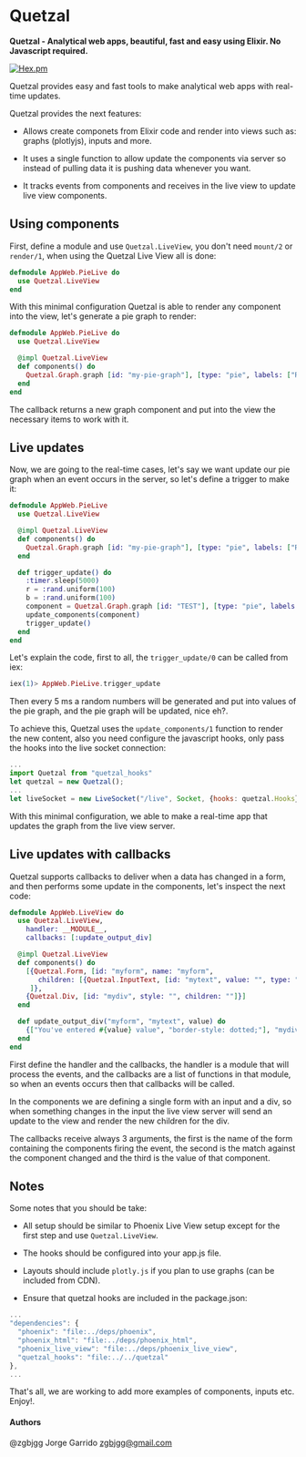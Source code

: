 # Quetzal

**Quetzal - Analytical web apps, beautiful, fast and easy using Elixir. No Javascript required.**

[![Hex.pm](https://img.shields.io/hexpm/v/quetzal.svg)](https://hex.pm/packages/quetzal)

Quetzal provides easy and fast tools to make analytical web apps with real-time updates.

Quetzal provides the next features:

* Allows create componets from Elixir code and render into views such as: graphs (plotlyjs),
  inputs and more.

* It uses a single function to allow update the components via server so instead of
  pulling data it is pushing data whenever you want.

* It tracks events from components and receives in the live view to
  update live view components.

## Using components

First, define a module and use `Quetzal.LiveView`, you don't need `mount/2` or `render/1`,
when using the Quetzal Live View all is done:

```elixir
defmodule AppWeb.PieLive do
  use Quetzal.LiveView
end
```

With this minimal configuration Quetzal is able to render any component into the view, let's
generate a pie graph to render:

```elixir
defmodule AppWeb.PieLive do
  use Quetzal.LiveView

  @impl Quetzal.LiveView
  def components() do
    Quetzal.Graph.graph [id: "my-pie-graph"], [type: "pie", labels: ["RED", "BLUE"], values: [1, 2]]
  end
end
```

The callback returns a new graph component and put into the view the necessary items
to work with it.

## Live updates

Now, we are going to the real-time cases, let's say we want update our pie graph when an
event occurs in the server, so let's define a trigger to make it:

```elixir
defmodule AppWeb.PieLive
  use Quetzal.LiveView

  @impl Quetzal.LiveView
  def components() do
    Quetzal.Graph.graph [id: "my-pie-graph"], [type: "pie", labels: ["RED", "BLUE"], values: [1, 2]]
  end

  def trigger_update() do
    :timer.sleep(5000)
    r = :rand.uniform(100)
    b = :rand.uniform(100)
    component = Quetzal.Graph.graph [id: "TEST"], [type: "pie", labels: ["RED", "BLUE"], values: [r, b]]
    update_components(component)
    trigger_update()
  end
end
```

Let's explain the code, first to all, the `trigger_update/0` can be called from iex:

```elixir
iex(1)> AppWeb.PieLive.trigger_update
```

Then every 5 ms a random numbers will be generated and put into values of the pie graph, and the
pie graph will be updated, nice eh?.

To achieve this, Quetzal uses the `update_components/1` function to render the new content, also
you need configure the javascript hooks, only pass the hooks into the live socket connection:

```javascript
...
import Quetzal from "quetzal_hooks"
let quetzal = new Quetzal();
...
let liveSocket = new LiveSocket("/live", Socket, {hooks: quetzal.Hooks})  
```

With this minimal configuration, we able to make a real-time app that updates the graph from the
live view server.

## Live updates with callbacks

Quetzal supports callbacks to deliver when a data has changed in a form, and then performs some update
in the components, let's inspect the next code:

```elixir
defmodule AppWeb.LiveView do
  use Quetzal.LiveView,
    handler: __MODULE__,
    callbacks: [:update_output_div]

  @impl Quetzal.LiveView
  def components() do
    [{Quetzal.Form, [id: "myform", name: "myform",
       children: [{Quetzal.InputText, [id: "mytext", value: "", type: "text", name: "mytext"]}]
     ]},
    {Quetzal.Div, [id: "mydiv", style: "", children: ""]}]
  end

  def update_output_div("myform", "mytext", value) do
    {["You've entered #{value} value", "border-style: dotted;"], "mydiv", [:children, :style]}
  end
end
```

First define the handler and the callbacks, the handler is a module that will process the events, and the
callbacks are a list of functions in that module, so when an events occurs then that callbacks will be called.

In the components we are defining a single form with an input and a div, so when something changes in the
input the live view server will send an update to the view and render the new children for the div.

The callbacks receive always 3 arguments, the first is the name of the form containing the components firing the event,
the second is the match against the component changed and the third is the value of that component.

## Notes

Some notes that you should be take:

* All setup should be similar to Phoenix Live View setup except for the first step and use `Quetzal.LiveView`.

* The hooks should be configured into your app.js file.

* Layouts should include `plotly.js` if you plan to use graphs (can be included from CDN).

* Ensure that quetzal hooks are included in the package.json:

```javascript
...
"dependencies": {
  "phoenix": "file:../deps/phoenix",
  "phoenix_html": "file:../deps/phoenix_html",
  "phoenix_live_view": "file:../deps/phoenix_live_view",
  "quetzal_hooks": "file:../../quetzal"
},
...
```

That's all, we are working to add more examples of components, inputs etc. Enjoy!.

#### Authors

@zgbjgg Jorge Garrido <zgbjgg@gmail.com>
